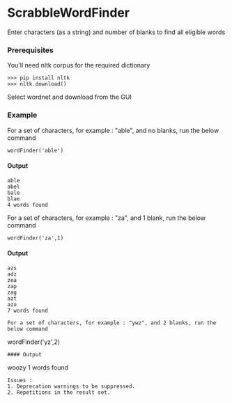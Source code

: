 # ScrabbleWordFinder
Enter characters (as a string) and number of blanks to find all eligible words

### Prerequisites

You'll need nltk corpus for the required dictionary

```
>>> pip install nltk
>>> nltk.download()
```

Select wordnet and download from the GUI

### Example

For a set of characters, for example : "able", and no blanks, run the below command
```
wordFinder('able')
```
#### Output
```
able
abel
bale
blae
4 words found
```
For a set of characters, for example : "za", and 1 blank, run the below command
```
wordFinder('za',1)
```
#### Output
```
azs
adz
zea
zap
zag
azt
azo
7 words found
```
```
For a set of characters, for example : "ywz", and 2 blanks, run the below command
```
wordFinder('yz',2)
```
#### Output
```
woozy
1 words found
```
Issues : 
1. Deprecation warnings to be suppressed.
2. Repetitions in the result set.
